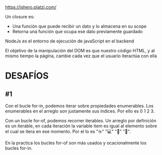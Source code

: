 https://jshero.platzi.com/

Un closure es:
- Una función que puede recibir un dato y lo almacena en su scope
- Retorna una función que ocupa ese dato previamente guardado

NodeJs es el entorno de ejecución de javaScript en el backend

El objetivo de la manipulación del DOM es que nuestro código HTML,  y al mismo tiempo la página, cambie cada vez que el usuario iteractúa con ella

# DESAFÍOS 

## #1 

Con el bucle for-in, podemos iterar sobre propiedades enumerables. Los enumerables en el arreglo son justamente sus índices. Por ello es 0 1 2 3.

Con un bucle for-of, podemos recorrer iterables. Un arreglo por definición es un iterable, en cada iteración la variable item es igual al elemento sobre el cual se itera en ese momento. Por el    lo es "☕" "💻" "🍷" "🍫".

En la practica los bucles for-of son más usados y ocacionalmente los bucles for-in.

